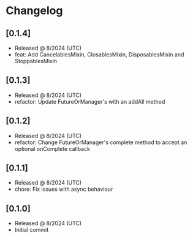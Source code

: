 # Changelog

## [0.1.4]

- Released @ 8/2024 (UTC)
- feat: Add CancelablesMixin, ClosablesMixin, DisposablesMixin and StoppablesMixin

## [0.1.3]

- Released @ 8/2024 (UTC)
- refactor: Update FutureOrManager's with an addAll method

## [0.1.2]

- Released @ 8/2024 (UTC)
- refactor: Change FutureOrManager's complete method to accept an optional onComplete callback

## [0.1.1]

- Released @ 8/2024 (UTC)
- chore: Fix issues with async behaviour

## [0.1.0]

- Released @ 8/2024 (UTC)
- Initial commit
